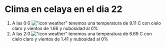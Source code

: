 # Clima en celaya en el dia 22

1. A las 0:0 !["icon weather"](http://openweathermap.org/img/w/01n.png) tenemos una temperatura de 9.11 C con cielo claro y  vientos de 1.66 y nubosidad al 0%
1. A las 2:0 !["icon weather"](http://openweathermap.org/img/w/01n.png) tenemos una temperatura de 6.69 C con cielo claro y  vientos de 1.41 y nubosidad al 0%
